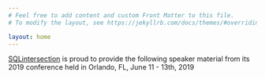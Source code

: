 ```yaml
---
# Feel free to add content and custom Front Matter to this file.
# To modify the layout, see https://jekyllrb.com/docs/themes/#overriding-theme-defaults

layout: home
---
```


[SQLintersection]() is proud to provide the following speaker material from its 2019 conference held in Orlando, FL, June 11 - 13th, 2019
